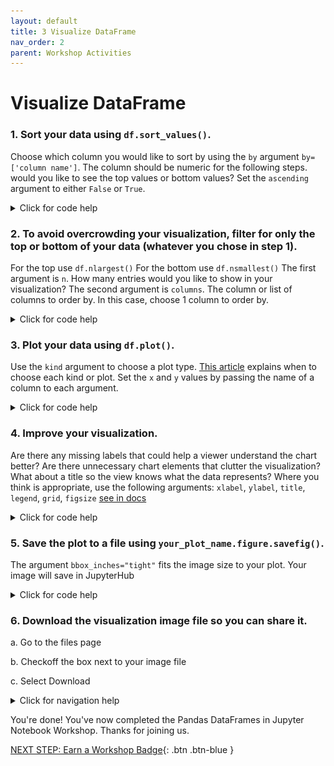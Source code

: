 ```yaml
---
layout: default
title: 3 Visualize DataFrame
nav_order: 2
parent: Workshop Activities
---
```

# Visualize DataFrame

### 1. Sort your data using `df.sort_values()`. 
Choose which column you would like to sort by using the `by` argument `by= ['column name']`. The column should be numeric for the following steps.
would you like to see the top values or bottom values? Set the `ascending` argument to either `False` or `True`.
<details>
<summary>Click for code help</summary>
<img src="images\data-frames-Activity-03\sort.PNG"/>
</details>

### 2. To avoid overcrowding your visualization, filter for only the top or bottom of your data (whatever you chose in step 1).
For the top use `df.nlargest()`
For the bottom use `df.nsmallest()` 
The first argument is `n`. How many entries would you like to show in your visualization?
The second argument is `columns`. The column or list of columns to order by. In this case, choose 1 column to order by.
<details>
<summary>Click for code help</summary>
<img src="images\data-frames-Activity-03\nlargest.PNG"/>
</details>

### 3. Plot your data using `df.plot()`.
Use the `kind` argument to choose a plot type. [This article](https://towardsdatascience.com/data-visualization-101-how-to-choose-a-chart-type-9b8830e558d6) explains when to choose each kind or plot.
Set the `x` and `y` values by passing the name of a column to each argument.
<details>
<summary>Click for code help</summary>
<p>This example uses a bar chart because it is good for illustrating a small number of categorical variables</p>
<img src="images\data-frames-Activity-03\plot1.PNG"/>
</details>

### 4. Improve your visualization.
Are there any missing labels that could help a viewer understand the chart better?
Are there unnecessary chart elements that clutter the visualization?
What about a title so the view knows what the data represents?
Where you think is appropriate, use the following arguments: `xlabel`, `ylabel`, `title`, `legend`, `grid`, `figsize` [see in docs](https://pandas.pydata.org/docs/reference/api/pandas.DataFrame.plot.html)

<details>
<summary>Click for code help</summary>
<p>In this chart, the y-label is in scientific notation, which might not be easy for everyone to read. By adding a descriptive ylabel, it becomes easier to understand that the ticks are in billions.</p>
<p>After adding the y-label, the legend becomes redundant, so it can be removed.</p>
<p> A title is added to explain what the visualization represents.</p>
<img src="images\data-frames-Activity-03\plot2.PNG"/>
</details>

### 5. Save the plot to a file using `your_plot_name.figure.savefig()`.
The argument `bbox_inches="tight"` fits the image size to your plot.
Your image will save in JupyterHub
<details>
<summary>Click for code help</summary>
<img src="images\data-frames-Activity-03\savefig.PNG"/>
</details>

### 6. Download the visualization image file so you can share it.

a. Go to the files page

b. Checkoff the box next to your image file

c. Select Download

<details>
<summary>Click for navigation help</summary>
<img src="images\data-frames-Activity-03\download-plot-img.gif"/>
</details>

You're done! You've now completed the Pandas DataFrames in Jupyter Notebook Workshop. Thanks for joining us.

[NEXT STEP: Earn a Workshop Badge](informal-credentials.md){: .btn .btn-blue }